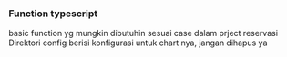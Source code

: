 ### Function typescript
basic function yg mungkin dibutuhin sesuai case dalam prject reservasi
Direktori config berisi konfigurasi untuk chart nya, jangan dihapus ya